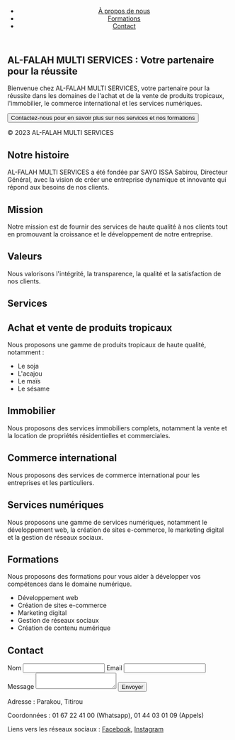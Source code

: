 
 <title>AL-FALAH MULTI SERVICES : Votre partenaire pour la réussite</title>
 <meta charset="UTF-8">
 <meta name="viewport" content="width=device-width, initial-scale=1.0">
 <link rel="stylesheet" href="styles.css">
</head>
<body>
 <header>
 <nav>
 <ul>
 <li><a href="                   
 <li><a href="#">À propos de nous</a></li>
 <li><a href="                    
 <li><a href="#">Formations</a></li>
 <li><a href="#">Contact</a></li>
 </ul>
 </nav>
 </header>
 <main>
 <section>
 <h1>AL-FALAH MULTI SERVICES : Votre partenaire pour la réussite</h1>
 <p>Bienvenue chez AL-FALAH MULTI SERVICES, votre partenaire pour la réussite dans les domaines de l'achat et de la vente de produits tropicaux, l'immobilier, le commerce international et les services numériques.</p>
 <button>Contactez-nous pour en savoir plus sur nos services et nos formations</button>
 </section>
 </main>
 <footer>
 <p>&copy; 2023 AL-FALAH MULTI SERVICES</p>
 </footer>
</body>
</html>
<section>
 <h1>Notre histoire</h1>
 <p>AL-FALAH MULTI SERVICES a été fondée par SAYO ISSA Sabirou, Directeur Général, avec la vision de créer une entreprise dynamique et innovante qui répond aux besoins de nos clients.</p>
 <h2>Mission</h2>
 <p>Notre mission est de fournir des services de haute qualité à nos clients tout en promouvant la croissance et le développement de notre entreprise.</p>
 <h2>Valeurs</h2>
 <p>Nous valorisons l'intégrité, la transparence, la qualité et la satisfaction de nos clients.</p>
</section>
<section>
 <h1>Services</h1>
 <h2>Achat et vente de produits tropicaux</h2>
 <p>Nous proposons une gamme de produits tropicaux de haute qualité, notamment :</p>
 <ul>
 <li>Le soja</li>
 <li>L'acajou</li>
 <li>Le maïs</li>
 <li>Le sésame</li>
 </ul>
 <h2>Immobilier</h2>
 <p>Nous proposons des services immobiliers complets, notamment la vente et la location de propriétés résidentielles et commerciales.</p>
 <h2>Commerce international</h2>
 <p>Nous proposons des services de commerce international pour les entreprises et les particuliers.</p>
 <h2>Services numériques</h2>
 <p>Nous proposons une gamme de services numériques, notamment le développement web, la création de sites e-commerce, le marketing digital et la gestion de réseaux sociaux.</p>
</section>
<section>
 <h1>Formations</h1>
 <p>Nous proposons des formations pour vous aider à développer vos compétences dans le domaine numérique.</p>
 <ul>
 <li>Développement web</li>
 <li>Création de sites e-commerce</li>
 <li>Marketing digital</li>
 <li>Gestion de réseaux sociaux</li>
 <li>Création de contenu numérique</li>
 </ul>
</section>
<section>
 <h1>Contact</h1>
 <form>
 <label>Nom</label>
 <input type="text" name="nom">
 <label>Email</label>
 <input type="email" name="sabirousayo@gmail.com">
 <label>Message</label>
 <textarea name="message"></textarea>
 <button>Envoyer</button>
 </form>
 <p>Adresse : Parakou, Titirou</p>
 <p>Coordonnées : 01 67 22 41 00 (Whatsapp), 01 44 03 01 09 (Appels)</p>
 <p>Liens vers les réseaux sociaux : <a href="#">Facebook</a>, <a href="#">Instagram</a></p>
</section>
